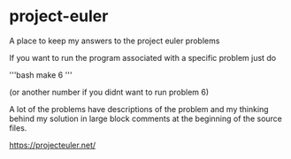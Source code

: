 # project-euler
A place to keep my answers to the project euler problems

If you want to run the program associated with a specific problem just do

'''bash
make 6
'''

(or another number if you didnt want to run problem 6)

A lot of the problems have descriptions of the problem and my thinking behind
my solution in large block comments at the beginning of the source files.

https://projecteuler.net/
